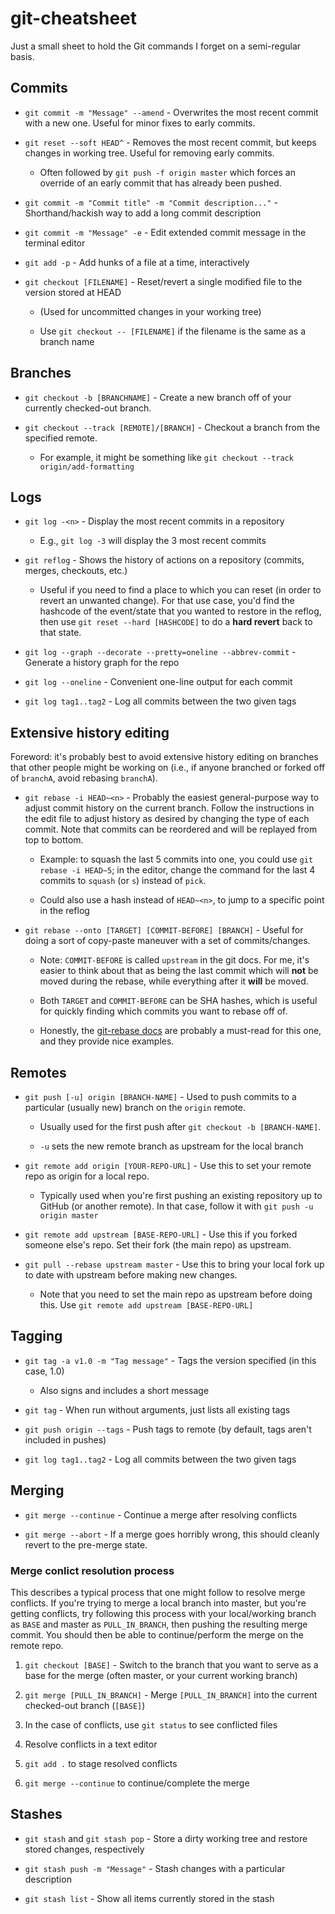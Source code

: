 # git-cheatsheet

Just a small sheet to hold the Git commands I forget on a semi-regular basis.

## Commits

- `git commit -m "Message" --amend` - Overwrites the most recent commit with a new one. Useful for minor fixes to early commits.

- `git reset --soft HEAD^` - Removes the most recent commit, but keeps changes in working tree. Useful for removing early commits.

    - Often followed by `git push -f origin master` which forces an override of an early commit that has already been pushed.

- `git commit -m "Commit title" -m "Commit description..."` - Shorthand/hackish way to add a long commit description

- `git commit -m "Message" -e` - Edit extended commit message in the terminal editor

- `git add -p` - Add hunks of a file at a time, interactively

- `git checkout [FILENAME]` - Reset/revert a single modified file to the version stored at HEAD

    - (Used for uncommitted changes in your working tree)

    - Use `git checkout -- [FILENAME]` if the filename is the same as a branch name

## Branches

- `git checkout -b [BRANCHNAME]` - Create a new branch off of your currently checked-out branch.

- `git checkout --track [REMOTE]/[BRANCH]` - Checkout a branch from the specified remote.

    - For example, it might be something like `git checkout --track origin/add-formatting`

## Logs

- `git log -<n>` - Display the <n> most recent commits in a repository

    - E.g., `git log -3` will display the 3 most recent commits
    
- `git reflog` - Shows the history of actions on a repository (commits, merges, checkouts, etc.)

    - Useful if you need to find a place to which you can reset (in order to revert an unwanted change). For that use case, you'd find the hashcode of the event/state that you wanted to restore in the reflog, then use `git reset --hard [HASHCODE]` to do a **hard revert** back to that state.
    
- `git log --graph --decorate --pretty=oneline --abbrev-commit` - Generate a history graph for the repo

- `git log --oneline` - Convenient one-line output for each commit

- `git log tag1..tag2` - Log all commits between the two given tags

## Extensive history editing

Foreword: it's probably best to avoid extensive history editing on branches that other people might be working on (i.e., if anyone branched or forked off of `branchA`, avoid rebasing `branchA`).

- `git rebase -i HEAD~<n>` - Probably the easiest general-purpose way to adjust commit history on the current branch. Follow the instructions in the edit file to adjust history as desired by changing the type of each commit. Note that commits can be reordered and will be replayed from top to bottom.

    - Example: to squash the last 5 commits into one, you could use `git rebase -i HEAD~5`; in the editor, change the command for the last 4 commits to `squash` (or `s`) instead of `pick`.
    
    - Could also use a hash instead of `HEAD~<n>`, to jump to a specific point in the reflog
    
- `git rebase --onto [TARGET] [COMMIT-BEFORE] [BRANCH]` - Useful for doing a sort of copy-paste maneuver with a set of commits/changes.

    - Note: `COMMIT-BEFORE` is called `upstream` in the git docs. For me, it's easier to think about that as being the last commit which will **not** be moved during the rebase, while everything after it **will** be moved.
    
    - Both `TARGET` and `COMMIT-BEFORE` can be SHA hashes, which is useful for quickly finding which commits you want to rebase off of.
    
    - Honestly, the [git-rebase docs](https://git-scm.com/docs/git-rebase) are probably a must-read for this one, and they provide nice examples.

## Remotes

- `git push [-u] origin [BRANCH-NAME]` - Used to push commits to a particular (usually new) branch on the `origin` remote.

    - Usually used for the first push after `git checkout -b [BRANCH-NAME]`.

    - `-u` sets the new remote branch as upstream for the local branch

- `git remote add origin [YOUR-REPO-URL]` - Use this to set your remote repo as origin for a local repo.

    - Typically used when you're first pushing an existing repository up to GitHub (or another remote). In that case, follow it with `git push -u origin master`

- `git remote add upstream [BASE-REPO-URL]` - Use this if you forked someone else's repo. Set their fork (the main repo) as upstream.

- `git pull --rebase upstream master` - Use this to bring your local fork up to date with upstream before making new changes.

    - Note that you need to set the main repo as upstream before doing this. Use `git remote add upstream [BASE-REPO-URL]`

## Tagging

- `git tag -a v1.0 -m "Tag message"` - Tags the version specified (in this case, 1.0)

    - Also signs and includes a short message

- `git tag` - When run without arguments, just lists all existing tags

- `git push origin --tags` - Push tags to remote (by default, tags aren't included in pushes)

- `git log tag1..tag2` - Log all commits between the two given tags

## Merging

- `git merge --continue` - Continue a merge after resolving conflicts

- `git merge --abort` - If a merge goes horribly wrong, this should cleanly revert to the pre-merge state.

### Merge conlict resolution process

This describes a typical process that one might follow to resolve merge conflicts.
If you're trying to merge a local branch into master, but you're getting conflicts, try following this process with your local/working branch as `BASE` and master as `PULL_IN_BRANCH`, then pushing the resulting merge commit.
You should then be able to continue/perform the merge on the remote repo.

1. `git checkout [BASE]` - Switch to the branch that you want to serve as a base for the merge (often master, or your current working branch)

2. `git merge [PULL_IN_BRANCH]` - Merge `[PULL_IN_BRANCH]` into the current checked-out branch (`[BASE]`)

3. In the case of conflicts, use `git status` to see conflicted files

4. Resolve conflicts in a text editor

5. `git add .` to stage resolved conflicts

6. `git merge --continue` to continue/complete the merge

## Stashes

- `git stash` and `git stash pop` - Store a dirty working tree and restore stored changes, respectively

- `git stash push -m "Message"` - Stash changes with a particular description

- `git stash list` - Show all items currently stored in the stash
